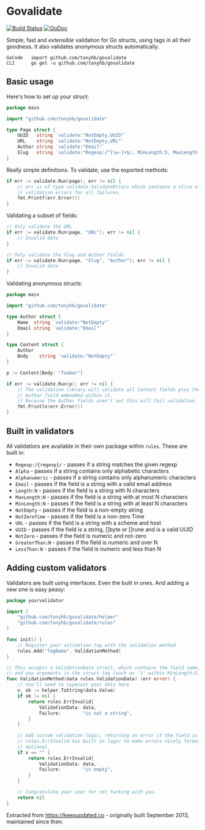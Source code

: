 Govalidate
=========

[![Build Status](https://travis-ci.org/tonyhb/govalidate.svg?branch=master)](https://travis-ci.org/tonyhb/govalidate)
[![GoDoc](https://godoc.org/github.com/tonyhb/govalidate?status.svg)](https://godoc.org/github.com/tonyhb/govalidate)

Simple, fast and *extensible* validation for Go structs, using tags in all their
goodness. It also validates anonymous structs automatically.

```
GoCode   import github.com/tonyhb/govalidate
CLI      go get -u github.com/tonyhb/govalidate
```

## Basic usage

Here's how to set up your struct:

```go
package main

import "github.com/tonyhb/govalidate"

type Page struct {
	UUID   string `validate:"NotEmpty,UUID"`
	URL    string `validate:"NotEmpty,URL"`
	Author string `validate:"Email"`
	Slug   string `validate:"Regexp:/^[\w-]+$/, MinLength:5, MaxLength:100"`
}
```
Really simple definitions. To validate, use the exported methods:

```go
if err := validate.Run(page); err != nil {
	// err is of type validate.ValidateErrors which contains a slice of
	// validation errors for all failures.
	fmt.Printf(err.Error())
}
```

Validating a subset of fields:

```go
// Only validate the URL
if err := validate.Run(page, "URL"); err != nil {
	// Invalid data
}

// Only validate the Slug and Author fields
if err := validate.Run(page, "Slug", "Author"); err != nil {
	// Invalid data
}
```

Validating anonymous structs:

```go
package main

import "github.com/tonyhb/govalidate"

type Author struct {
	Name  string `validate:"NotEmpty"`
	Email string `validate:"Email"`
}

type Content struct {
	Author
	Body    string `validate:"NotEmpty"`
}

p := Content{Body: "foobar"}

if err := validate.Run(p); err != nil {
	// The validation library will validate all Content fields plus the anonymous
 	// Author field embedded within it.
	// Because the Auther fields aren't set this will fail validation.
	fmt.Println(err.Error())
}
```

## Built in validators

All validatiors are available in their own package within `rules`. These are
built in:

- `Regexp:/{regexp}/` - passes if a string matches the given regexp
- `Alpha` - passes if a string contains only alphabetic characters
- `Alphanumeric` - passes if a string contains only alphanumeric characters
- `Email` - passes if the field is a string with a valid email address
- `Length:N` - passes if the field is a string with N characters
- `MaxLength:N` - passes if the field is a string with at most N characters
- `MinLength:N` - passes if the field is a string with at least N characters
- `NotEmpty` - passes if the field is a non-empty string
- `NotZeroTime` - passes if the field is a non-zero Time
- `URL` - passes if the field is a string with a scheme and host
- `UUID` - passes if the field is a string, []byte or []rune and is a valid UUID
- `NotZero` - passes if the field is numeric and not-zero
- `GreaterThan:N` - passes if the field is numeric and over N
- `LessThan:N` - passes if the field is numeric and less than N

## Adding custom validators

Validators are built using interfaces. Even the built in ones. And adding a new
one is easy peasy:

```go
package yourvalidator

import (
	"github.com/tonyhb/govalidate/helper"
	"github.com/tonyhb/govalidate/rules"
)

func init() {
	// Register your validation tag with the validation method
	rules.Add("TagName", ValidationMethod)
}

// This accepts a ValidationData struct, which contains the field name, value
// and any arguments in the struct tag (such as '5' within MinLength:5)
func ValidationMethod(data rules.ValidationData) (err error) {
	// You'll need to typecast your data here
	v, ok := helper.ToString(data.Value)
	if ok != nil {
		return rules.ErrInvalid{
			ValidationData: data,
			Failure:        "is not a string",
		}
	}

	// Add custom validation logic, returning an error if the field is invalid.
	// rules.ErrInvalid has built in logic to make errors nicely formatted. It's
	// optional.
	if v == "" {
		return rules.ErrInvalid{
			ValidationData: data,
			Failure:        "is empty",
		}
	}

	// Congratulate your user for not fucking with you.
	return nil
}
```

Extracted from https://keepupdated.co - originally built September 2013,
maintained since then.
